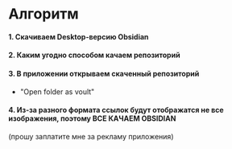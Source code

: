 
# Алгоритм
#### 1. Скачиваем Desktop-версию Obsidian

#### 2. Каким угодно способом качаем репозиторий

#### 3. В приложении открываем скаченный репозиторий
- "Open folder as voult"
#### 4. Из-за разного формата ссылок будут отображатся не все изображения, поэтому ВСЕ КАЧАЕМ OBSIDIAN 
(прошу заплатите мне за рекламу приложения)